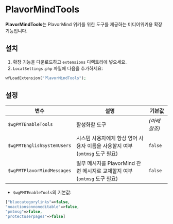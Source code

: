 # PlavorMindTools
**PlavorMindTools**는 PlavorMind 위키를 위한 도구를 제공하는 미디어위키용 확장 기능입니다.
## 설치
1. 확장 기능을 다운로드하고 `extensions` 디렉토리에 넣으세요.
1. `LocalSettings.php` 파일에 다음을 추가하세요:
```php
wfLoadExtension("PlavorMindTools");
```
## 설정
|변수|설명|기본값|
|-|-|-|
|`$wgPMTEnableTools`|활성화할 도구|_(아래 참조)_|
|`$wgPMTEnglishSystemUsers`|시스템 사용자에게 항상 영어 사용자 이름을 사용할지 여부 (`pmtmsg` 도구 필요)|`false`|
|`$wgPMTPlavorMindMessages`|일부 메시지를 PlavorMind 관련 메시지로 교체할지 여부 (`pmtmsg` 도구 필요)|`false`|
* `$wgPMTEnableTools`의 기본값:
```php
["bluecategorylinks"=>false,
"noactionsonnoneditable"=>false,
"pmtmsg"=>false,
"protectuserpages"=>false]
```
